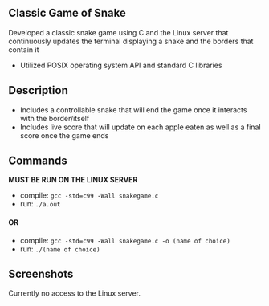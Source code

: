 ## Classic Game of Snake
Developed a classic snake game using C and the Linux server that continuously updates the terminal displaying a snake and the borders that contain it
- Utilized POSIX operating system API and standard C libraries

## Description
- Includes a controllable snake that will end the game once it interacts with the border/itself
- Includes live score that will update on each apple eaten as well as a final score once the game ends

## Commands
**MUST BE RUN ON THE LINUX SERVER**
- compile: `gcc -std=c99 -Wall snakegame.c`
- run: `./a.out`
#### OR
- compile: `gcc -std=c99 -Wall snakegame.c -o (name of choice)`
- run: `./(name of choice)`

## Screenshots

Currently no access to the Linux server.